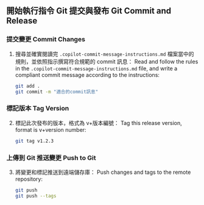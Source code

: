 ## 開始執行指令 Git 提交與發布 Git Commit and Release

### 提交變更 Commit Changes

1. 搜尋並確實閱讀完 `.copilot-commit-message-instructions.md` 檔案當中的規則，並依照指示撰寫符合規範的 commit 訊息：
   Read and follow the rules in the `.copilot-commit-message-instructions.md` file, and write a compliant commit message according to the instructions:

    ```bash
    git add .
    git commit -m "適合的commit訊息"
    ```

### 標記版本 Tag Version

2. 標記此次發布的版本，格式為 v+版本編號：
   Tag this release version, format is v+version number:

    ```bash
    git tag v1.2.3
    ```

### 上傳到 Git 推送變更 Push to Git

3. 將變更和標記推送到遠端儲存庫：
   Push changes and tags to the remote repository:

    ```bash
    git push
    git push --tags
    ```
